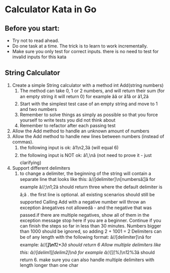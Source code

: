 # Calculator Kata in Go

## Before you start:

* Try not to read ahead.
* Do one task at a time. The trick is to learn to work incrementally.
* Make sure you only test for correct inputs. there is no need to test for invalid inputs for this kata

## String Calculator

1. Create a simple String calculator with a method int Add(string numbers)
	1. The method can take 0, 1 or 2 numbers, and will return their sum (for an empty string it will return 0) for example ââ or â1â or â1,2â
	2. Start with the simplest test case of an empty string and move to 1 and two numbers
	3. Remember to solve things as simply as possible so that you force yourself to write tests you did not think about
	4. Remember to refactor after each passing test
2. Allow the Add method to handle an unknown amount of numbers
3. Allow the Add method to handle new lines between numbers (instead of commas).
	1. the following input is ok:  â1\n2,3â  (will equal 6)
	2. the following input is NOT ok:  â1,\nâ (not need to prove it - just clarifying)
4. Support different delimiters
	1. to change a delimiter, the beginning of the string will contain a separate line that looks like this:   â//[delimiter]\n[numbersâ¦]â for example â//;\n1;2â should return three where the default delimiter is â;â .
the first line is optional. all existing scenarios should still be supported
Calling Add with a negative number will throw an exception ânegatives not allowedâ - and the negative that was passed.if there are multiple negatives, show all of them in the exception message
stop here if you are a beginner. Continue if you can finish the steps so far in less than 30 minutes.
Numbers bigger than 1000 should be ignored, so adding 2 + 1001  = 2
Delimiters can be of any length with the following format:  â//[delimiter]\nâ for example: â//[***]\n1***2***3â should return 6
Allow multiple delimiters like this:  â//[delim1][delim2]\nâ for example â//[*][%]\n1*2%3â should return 6.
make sure you can also handle multiple delimiters with length longer than one char

